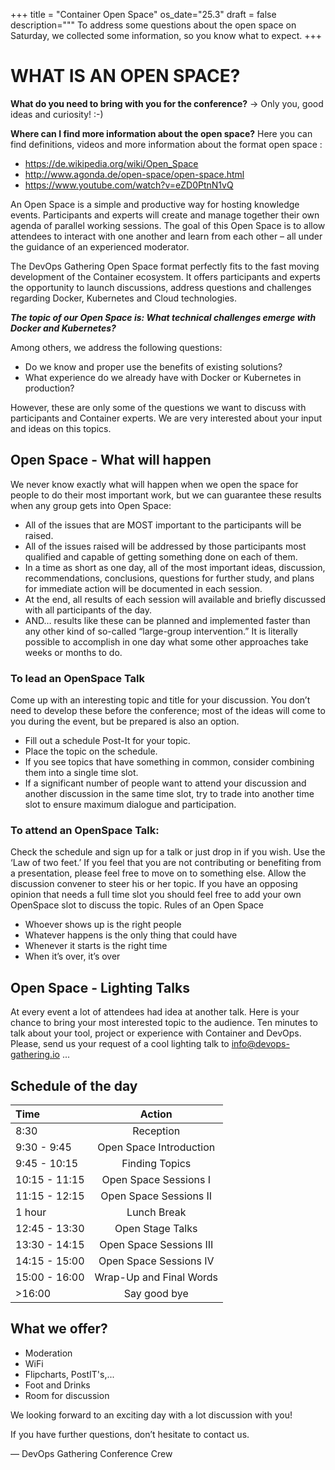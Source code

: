 +++
title = "Container Open Space"
os_date="25.3"
draft = false
description="""
To address some questions about the open space on Saturday, we collected some information, so you know what to expect. 
+++

# WHAT IS AN OPEN SPACE?

**What do you need to bring with you for the conference?**
-> Only you, good ideas and curiosity! :-)
 
**Where can I find more information about the open space?**
Here you can find definitions, videos and more information about the format open space :
* https://de.wikipedia.org/wiki/Open_Space 
* http://www.agonda.de/open-space/open-space.html
* https://www.youtube.com/watch?v=eZD0PtnN1vQ

An Open Space is a simple and productive way for hosting knowledge events. Participants and experts will create and manage together their own agenda of parallel working sessions. The goal of this Open Space is to allow attendees to interact with one another and learn from each other – all under the guidance of an experienced moderator.
 
The DevOps Gathering Open Space format perfectly fits to the fast moving development of the Container ecosystem. It offers participants and experts the opportunity to launch discussions, address questions and challenges regarding Docker, Kubernetes and Cloud technologies.

***The topic of our Open Space is: What technical challenges emerge with Docker and Kubernetes?***

Among others, we address the following questions:

* Do we know and proper use the benefits of existing solutions?
* What experience do we already have with Docker or Kubernetes in production?

However, these are only some of the questions we want to discuss with participants and Container experts. We are very interested about your input and ideas on this topics.


## Open Space - What will happen
We never know exactly what will happen when we open the space for people to do their most important work, but we can guarantee these results when any group gets into Open Space:

* All of the issues that are MOST important to the participants will be raised.
* All of the issues raised will be addressed by those participants most qualified and capable of getting something done on each of them.
* In a time as short as one day, all of the most important ideas, discussion, recommendations, conclusions, questions for further study, and plans for immediate action will be documented in each session.
* At the end, all results of each session will available and briefly discussed with all participants of the day.
* AND… results like these can be planned and implemented faster than any other kind of so-called “large-group intervention.” It is literally possible to accomplish in one day what some other approaches take weeks or months to do.

### To lead an OpenSpace Talk
Come up with an interesting topic and title for your discussion. You don’t need to develop these before the conference; most of the ideas will come to you during the event, but be prepared is also an option.

* Fill out a schedule Post-It for your topic.
* Place the topic on the schedule.
* If you see topics that have something in common, consider combining them into a single time slot.
* If a significant number of people want to attend your discussion and another discussion in the same time slot, try to trade into another time slot to ensure maximum dialogue and participation.

### To attend an OpenSpace Talk:

Check the schedule and sign up for a talk or just drop in if you wish. Use the ‘Law of two feet.’ If you feel that you are not contributing or benefiting from a presentation, please feel free to move on to something else. Allow the discussion convener to steer his or her topic. If you have an opposing opinion that needs a full time slot you should feel free to add your own OpenSpace slot to discuss the topic.
Rules of an Open Space

* Whoever shows up is the right people
* Whatever happens is the only thing that could have
* Whenever it starts is the right time
* When it’s over, it’s over

## Open Space - Lighting Talks

At every event a lot of attendees had idea at another talk. Here is your chance to bring your  most interested topic to the audience. Ten minutes to talk about your tool, project or experience with Container and DevOps. Please, send us your request of a cool lighting talk to [info@devops-gathering.io](<devops-gathering.io>) ...

 
## Schedule of the day

| Time          |         Action          |
|:--------------|:-----------------------:|
| 8:30          |        Reception        |
| 9:30 - 9:45   | Open Space Introduction |
| 9:45 - 10:15  |     Finding Topics      |
| 10:15 - 11:15 |  Open Space Sessions I  |
| 11:15 - 12:15 | Open Space Sessions II  |
| 1 hour        |       Lunch Break       |
| 12:45 - 13:30 |    Open Stage Talks     |
| 13:30 - 14:15 | Open Space Sessions III |
| 14:15 - 15:00 | Open Space Sessions IV  |
| 15:00 - 16:00 | Wrap-Up and Final Words |
| >16:00        |      Say good bye       |

## What we offer?
* Moderation
* WiFi
* Flipcharts, PostIT's,...
* Foot and Drinks
* Room for discussion

We looking forward to an exciting day with a lot discussion with you!
 
If you have further questions, don’t hesitate to contact us.
 
 
—
DevOps Gathering Conference Crew

